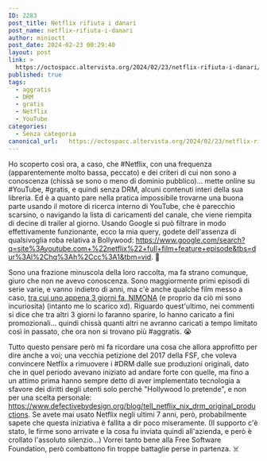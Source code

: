 ```yaml
---
ID: 2283
post_title: Netflix rifiuta i danari
post_name: netflix-rifiuta-i-danari
author: minioctt
post_date: 2024-02-23 00:29:40
layout: post
link: >
  https://octospacc.altervista.org/2024/02/23/netflix-rifiuta-i-danari/
published: true
tags:
  - aggratis
  - DRM
  - gratis
  - Netflix
  - YouTube
categories:
  - Senza categoria
canonical_url:   https://octospacc.altervista.org/2024/02/23/netflix-rifiuta-i-danari/
---
```

<!-- wp:paragraph -->
<p>Ho scoperto così ora, a caso, che #Netflix, con una frequenza (apparentemente molto bassa, peccato) e dei criteri di cui non sono a conoscenza (chissà se sono o meno di dominio pubblico)... mette online su #YouTube, #gratis, e quindi senza DRM, alcuni contenuti interi della sua libreria. Ed è a quanto pare nella pratica impossibile trovarne una buona parte usando il motore di ricerca interno di YouTube, che è parecchio scarsino, o navigando la lista di caricamenti del canale, che viene riempita di decine di trailer al giorno. Usando Google si può filtrare in modo effettivamente funzionante, ecco la mia query, godete dell'assenza di qualsivoglia roba relativa a Bollywood: <a href="https://www.google.com/search?q=site%3Ayoutube.com+%22netflix%22+full+film+feature+episode&amp;tbs=dur%3Al%2Chq%3Ah%2Ccc%3A1&amp;tbm=vid">https://www.google.com/search?q=site%3Ayoutube.com+%22netflix%22+full+film+feature+episode&amp;tbs=dur%3Al%2Chq%3Ah%2Ccc%3A1&amp;tbm=vid</a>. 🤯️</p>
<!-- /wp:paragraph -->

<!-- wp:paragraph -->
<p>Sono una frazione minuscola della loro raccolta, ma fa strano comunque, giuro che non ne avevo conoscenza. Sono maggiormente primi episodi di serie varie, e vanno indietro di anni, ma c'è anche qualche film messo a caso, <a href="https://www.youtube.com/watch?v=i4CFWTYFRlw">tra cui uno appena 3 giorni fa, NIMONA</a> (e proprio da ciò mi sono incuriosita) (intanto me lo scarico xd). Riguardo quest'ultimo, nei commenti si dice che tra altri 3 giorni lo faranno sparire, lo hanno caricato a fini promozionali... quindi chissà quanti altri ne avranno caricati a tempo limitato così in passato, che ora non si trovano più #aggratis. 😭️</p>
<!-- /wp:paragraph -->

<!-- wp:paragraph -->
<p>Tutto questo pensare però mi fa ricordare una cosa che allora approfitto per dire anche a voi; una vecchia petizione del 2017 della FSF, che voleva convincere Netflix a rimuovere i #DRM dalle sue produzioni originali, dato che in quel periodo avevano iniziato ad andare forte con quelle, ma fino a un attimo prima hanno sempre detto di aver implementato tecnologia a sfavore dei diritti degli utenti solo perché "Hollywood lo pretende", e non per una scelta personale: <a href="https://www.defectivebydesign.org/blog/tell_netflix_nix_drm_original_productions">https://www.defectivebydesign.org/blog/tell_netflix_nix_drm_original_productions</a>. Se avete mai usato Netflix negli ultimi 7 anni, però, probabilmente sapete che questa iniziativa è fallita a dir poco miseramente. (Il supporto c'è stato, le firme sono arrivate e la cosa fu inviata quindi all'azienda, e però è crollato l'assoluto silenzio...) Vorrei tanto bene alla Free Software Foundation, però combattono fin troppe battaglie perse in partenza. ☠️</p>
<!-- /wp:paragraph -->